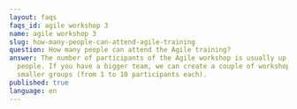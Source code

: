 ```yaml
---
layout: faqs
faqs_id: agile workshop 3
name: agile workshop 3
slug: how-many-people-can-attend-agile-training
question: How many people can attend the Agile training?
answer: The number of participants of the Agile workshop is usually up to 10
  people. If you have a bigger team, we can create a couple of workshops for
  smaller groups (from 1 to 10 participants each).
published: true
language: en
---
```

